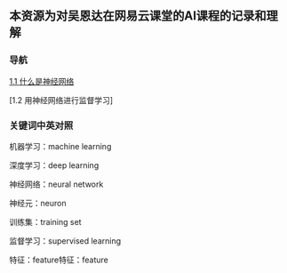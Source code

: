 ## 本资源为对吴恩达在网易云课堂的AI课程的记录和理解

### 导航

[1.1 什么是神经网络](https://github.com/HypnosNova/AI/blob/master/md/chapter%201.1%20%E4%BB%80%E4%B9%88%E6%98%AF%E7%A5%9E%E7%BB%8F%E7%BD%91%E7%BB%9C.md)

[1.2 用神经网络进行监督学习]

### 关键词中英对照

机器学习：machine learning

深度学习：deep learning

神经网络：neural network

神经元：neuron

训练集：training set

监督学习：supervised learning

特征：feature特征：feature